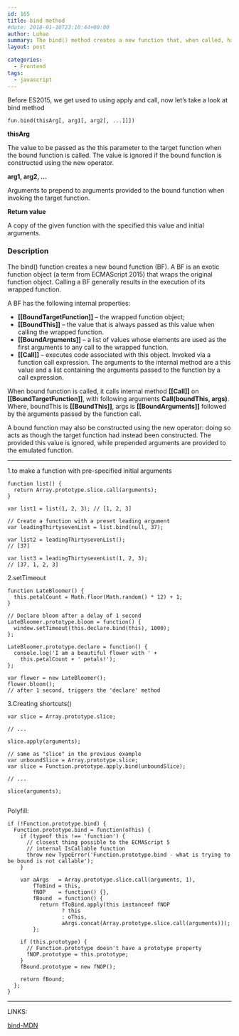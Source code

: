 ```yaml
---
id: 165
title: bind method
#date: 2018-01-10T23:10:44+00:00
author: Luhao
summary: The bind() method creates a new function that, when called, has its this keyword set to the provided value, with a given sequence of arguments preceding any provided when the new function is called.
layout: post

categories:
  - Frontend
tags:
  - javascript
---
```


Before ES2015, we get used to using apply and call, now let&#8217;s take a look at bind method

<pre class="line-numbers prism-highlight" data-start="1"><code class="language-javascript">fun.bind(thisArg[, arg1[, arg2[, ...]]])
</code></pre>

**thisArg**

The value to be passed as the this parameter to the target function when the bound function is called. The value is ignored if the bound function is constructed using the new operator.

**arg1, arg2, &#8230;**

Arguments to prepend to arguments provided to the bound function when invoking the target function.

**Return value**

A copy of the given function with the specified this value and initial arguments.

### Description

The bind() function creates a new bound function (BF). A BF is an exotic function object (a term from ECMAScript 2015) that wraps the original function object. Calling a BF generally results in the execution of its wrapped function.

A BF has the following internal properties:

- **[[BoundTargetFunction]]** &#8211; the wrapped function object;
- **[[BoundThis]]** &#8211; the value that is always passed as this value when calling the wrapped function.
- **[[BoundArguments]]** &#8211; a list of values whose elements are used as the first arguments to any call to the wrapped function.
- **[[Call]]** &#8211; executes code associated with this object. Invoked via a function call expression. The arguments to the internal method are a this value and a list containing the arguments passed to the function by a call expression.

When bound function is called, it calls internal method **[[Call]]** on **[[BoundTargetFunction]]**, with following arguments **Call(boundThis, args)**. Where, boundThis is **[[BoundThis]]**, args is **[[BoundArguments]]** followed by the arguments passed by the function call.

A bound function may also be constructed using the new operator: doing so acts as though the target function had instead been constructed. The provided this value is ignored, while prepended arguments are provided to the emulated function.

---

1.to make a function with pre-specified initial arguments

<pre class="line-numbers prism-highlight" data-start="1"><code class="language-javascript">function list() {
  return Array.prototype.slice.call(arguments);
}

var list1 = list(1, 2, 3); // [1, 2, 3]

// Create a function with a preset leading argument
var leadingThirtysevenList = list.bind(null, 37);

var list2 = leadingThirtysevenList(); 
// [37]

var list3 = leadingThirtysevenList(1, 2, 3);
// [37, 1, 2, 3]
</code></pre>

2.setTimeout

<pre class="line-numbers prism-highlight" data-start="1"><code class="language-javascript">function LateBloomer() {
  this.petalCount = Math.floor(Math.random() * 12) + 1;
}

// Declare bloom after a delay of 1 second
LateBloomer.prototype.bloom = function() {
  window.setTimeout(this.declare.bind(this), 1000);
};

LateBloomer.prototype.declare = function() {
  console.log('I am a beautiful flower with ' +
    this.petalCount + ' petals!');
};

var flower = new LateBloomer();
flower.bloom();  
// after 1 second, triggers the 'declare' method
</code></pre>

3.Creating shortcuts()

<pre class="line-numbers prism-highlight" data-start="1"><code class="language-javascript">var slice = Array.prototype.slice;

// ...

slice.apply(arguments);

// same as "slice" in the previous example
var unboundSlice = Array.prototype.slice;
var slice = Function.prototype.apply.bind(unboundSlice);

// ...

slice(arguments);

</code></pre>

Polyfill:

<pre class="line-numbers prism-highlight" data-start="1"><code class="language-javascript">if (!Function.prototype.bind) {
  Function.prototype.bind = function(oThis) {
    if (typeof this !== 'function') {
      // closest thing possible to the ECMAScript 5
      // internal IsCallable function
      throw new TypeError('Function.prototype.bind - what is trying to be bound is not callable');
    }

    var aArgs   = Array.prototype.slice.call(arguments, 1),
        fToBind = this,
        fNOP    = function() {},
        fBound  = function() {
          return fToBind.apply(this instanceof fNOP
                 ? this
                 : oThis,
                 aArgs.concat(Array.prototype.slice.call(arguments)));
        };

    if (this.prototype) {
      // Function.prototype doesn't have a prototype property
      fNOP.prototype = this.prototype; 
    }
    fBound.prototype = new fNOP();

    return fBound;
  };
}
</code></pre>

---

LINKS:

[bind-MDN](https://developer.mozilla.org/en-US/docs/Web/JavaScript/Reference/Global_Objects/Function/bind)
